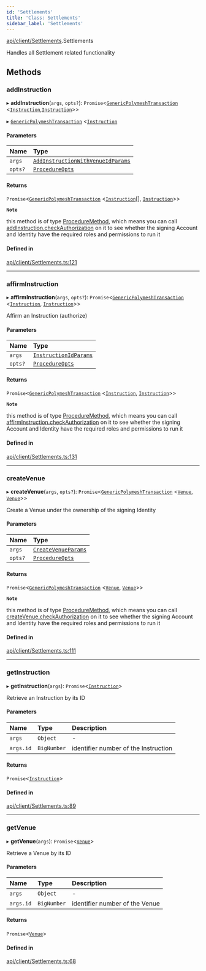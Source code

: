 ```yaml
---
id: 'Settlements'
title: 'Class: Settlements'
sidebar_label: 'Settlements'
---
```


[api/client/Settlements](../../../../modules/API/Client/Settlements/Settlements.md).Settlements

Handles all Settlement related functionality

## Methods

### addInstruction

▸ **addInstruction**(`args`, `opts?`): `Promise`\<[`GenericPolymeshTransaction`](../../../../modules/Types/Types.md#genericpolymeshtransaction) \<[`Instruction`](../../Entities/Instruction/Instruction.md),[`Instruction`](../../Entities/Instruction/Instruction.md)\>\>

▸ [`GenericPolymeshTransaction`](../../../../modules/Types/Types.md#genericpolymeshtransaction) \<[`Instruction`](../../Entities/Instruction/Instruction.md)

#### Parameters

| Name    | Type                                                                                                                   |
| :------ | :--------------------------------------------------------------------------------------------------------------------- |
| `args`  | [`AddInstructionWithVenueIdParams`](../../../../modules/API/Procedures/Types/Types.md#addinstructionwithvenueidparams) |
| `opts?` | [`ProcedureOpts`](../../../../interfaces/Types/ProcedureOpts/ProcedureOpts.md)                                         |

#### Returns

`Promise`\<[`GenericPolymeshTransaction`](../../../../modules/Types/Types.md#genericpolymeshtransaction) \<[`Instruction`](../../Entities/Instruction/Instruction.md)[], [`Instruction`](../../Entities/Instruction/Instruction.md)\>\>

**`Note`**

this method is of type [ProcedureMethod](../../../../interfaces/Types/ProcedureMethod/ProcedureMethod.md), which means you can call [addInstruction.checkAuthorization](../../../../interfaces/Types/ProcedureMethod/ProcedureMethod.md#checkauthorization)
on it to see whether the signing Account and Identity have the required roles and permissions to run it

#### Defined in

[api/client/Settlements.ts:121](https://github.com/PolymeshAssociation/polymesh-sdk/blob/2c78f6c34/src/api/client/Settlements.ts#L121)

---

### affirmInstruction

▸ **affirmInstruction**(`args`, `opts?`): `Promise`\<[`GenericPolymeshTransaction`](../../../../modules/Types/Types.md#genericpolymeshtransaction) \<[`Instruction`](../../Entities/Instruction/Instruction.md), [`Instruction`](../../Entities/Instruction/Instruction.md)\>\>

Affirm an Instruction (authorize)

#### Parameters

| Name    | Type                                                                                                            |
| :------ | :-------------------------------------------------------------------------------------------------------------- |
| `args`  | [`InstructionIdParams`](../../../../interfaces/API/Procedures/Types/InstructionIdParams/InstructionIdParams.md) |
| `opts?` | [`ProcedureOpts`](../../../../interfaces/Types/ProcedureOpts/ProcedureOpts.md)                                  |

#### Returns

`Promise`\<[`GenericPolymeshTransaction`](../../../../modules/Types/Types.md#genericpolymeshtransaction) \<[`Instruction`](../../Entities/Instruction/Instruction.md), [`Instruction`](../../Entities/Instruction/Instruction.md)\>\>

**`Note`**

this method is of type [ProcedureMethod](../../../../interfaces/Types/ProcedureMethod/ProcedureMethod.md), which means you can call [affirmInstruction.checkAuthorization](../../../../interfaces/Types/ProcedureMethod/ProcedureMethod.md#checkauthorization)
on it to see whether the signing Account and Identity have the required roles and permissions to run it

#### Defined in

[api/client/Settlements.ts:131](https://github.com/PolymeshAssociation/polymesh-sdk/blob/2c78f6c34/src/api/client/Settlements.ts#L131)

---

### createVenue

▸ **createVenue**(`args`, `opts?`): `Promise`\<[`GenericPolymeshTransaction`](../../../../modules/Types/Types.md#genericpolymeshtransaction) \<[`Venue`](../../Entities/Venue/Venue.md), [`Venue`](../../Entities/Venue/Venue.md)\>\>

Create a Venue under the ownership of the signing Identity

#### Parameters

| Name    | Type                                                                                                      |
| :------ | :-------------------------------------------------------------------------------------------------------- |
| `args`  | [`CreateVenueParams`](../../../../interfaces/API/Procedures/Types/CreateVenueParams/CreateVenueParams.md) |
| `opts?` | [`ProcedureOpts`](../../../../interfaces/Types/ProcedureOpts/ProcedureOpts.md)                            |

#### Returns

`Promise`\<[`GenericPolymeshTransaction`](../../../../modules/Types/Types.md#genericpolymeshtransaction) \<[`Venue`](../../Entities/Venue/Venue.md), [`Venue`](../../Entities/Venue/Venue.md)\>\>

**`Note`**

this method is of type [ProcedureMethod](../../../../interfaces/Types/ProcedureMethod/ProcedureMethod.md), which means you can call [createVenue.checkAuthorization](../../../../interfaces/Types/ProcedureMethod/ProcedureMethod.md#checkauthorization)
on it to see whether the signing Account and Identity have the required roles and permissions to run it

#### Defined in

[api/client/Settlements.ts:111](https://github.com/PolymeshAssociation/polymesh-sdk/blob/2c78f6c34/src/api/client/Settlements.ts#L111)

---

### getInstruction

▸ **getInstruction**(`args`): `Promise`\<[`Instruction`](../../Entities/Instruction/Instruction.md)\>

Retrieve an Instruction by its ID

#### Parameters

| Name      | Type        | Description                          |
| :-------- | :---------- | :----------------------------------- |
| `args`    | `Object`    | -                                    |
| `args.id` | `BigNumber` | identifier number of the Instruction |

#### Returns

`Promise`\<[`Instruction`](../../Entities/Instruction/Instruction.md)\>

#### Defined in

[api/client/Settlements.ts:89](https://github.com/PolymeshAssociation/polymesh-sdk/blob/2c78f6c34/src/api/client/Settlements.ts#L89)

---

### getVenue

▸ **getVenue**(`args`): `Promise`\<[`Venue`](../../Entities/Venue/Venue.md)\>

Retrieve a Venue by its ID

#### Parameters

| Name      | Type        | Description                    |
| :-------- | :---------- | :----------------------------- |
| `args`    | `Object`    | -                              |
| `args.id` | `BigNumber` | identifier number of the Venue |

#### Returns

`Promise`\<[`Venue`](../../Entities/Venue/Venue.md)\>

#### Defined in

[api/client/Settlements.ts:68](https://github.com/PolymeshAssociation/polymesh-sdk/blob/2c78f6c34/src/api/client/Settlements.ts#L68)
